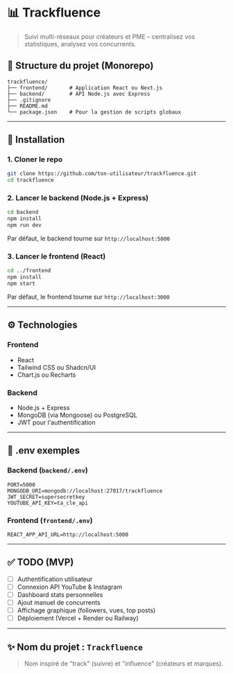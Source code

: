 # 📊 Trackfluence

> Suivi multi-réseaux pour créateurs et PME – centralisez vos statistiques, analysez vos concurrents.

## 📁 Structure du projet (Monorepo)

```
trackfluence/
├── frontend/       # Application React ou Next.js
├── backend/        # API Node.js avec Express
├── .gitignore
├── README.md
└── package.json    # Pour la gestion de scripts globaux
```

---

## 🚀 Installation

### 1. Cloner le repo

```bash
git clone https://github.com/ton-utilisateur/trackfluence.git
cd trackfluence
```

### 2. Lancer le backend (Node.js + Express)

```bash
cd backend
npm install
npm run dev
```

Par défaut, le backend tourne sur `http://localhost:5000`

### 3. Lancer le frontend (React)

```bash
cd ../frontend
npm install
npm start
```

Par défaut, le frontend tourne sur `http://localhost:3000`

---

## ⚙️ Technologies

### Frontend

* React
* Tailwind CSS ou Shadcn/UI
* Chart.js ou Recharts

### Backend

* Node.js + Express
* MongoDB (via Mongoose) ou PostgreSQL
* JWT pour l'authentification

---

## 🔑 .env exemples

### Backend (`backend/.env`)

```
PORT=5000
MONGODB_URI=mongodb://localhost:27017/trackfluence
JWT_SECRET=supersecretkey
YOUTUBE_API_KEY=ta_cle_api
```

### Frontend (`frontend/.env`)

```
REACT_APP_API_URL=http://localhost:5000
```

---

## ✅ TODO (MVP)

* [ ] Authentification utilisateur
* [ ] Connexion API YouTube & Instagram
* [ ] Dashboard stats personnelles
* [ ] Ajout manuel de concurrents
* [ ] Affichage graphique (followers, vues, top posts)
* [ ] Déploiement (Vercel + Render ou Railway)

---

## ✨ Nom du projet : `Trackfluence`

> Nom inspiré de "track" (suivre) et "influence" (créateurs et marques).
